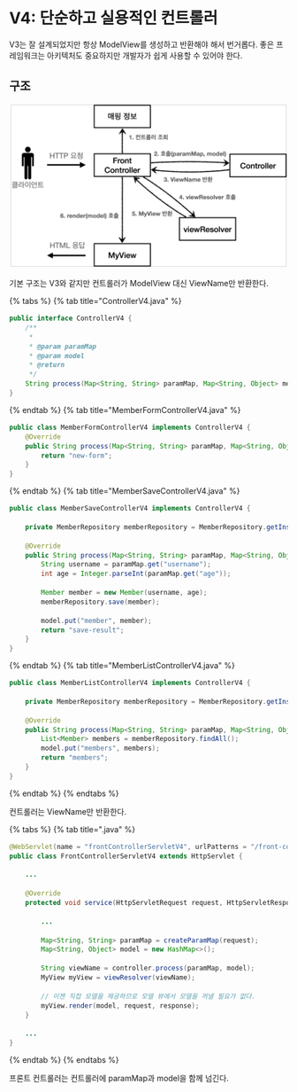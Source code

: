 # V4: 단순하고 실용적인 컨트롤러

V3는 잘 설계되었지만 항상 ModelView를 생성하고 반환해야 해서 번거롭다. 좋은 프레임워크는 아키텍처도 중요하지만 개발자가 쉽게 사용할 수 있어야 한다.

## 구조

![](../../.gitbook/assets/kimyounghan-spring-mvc/04/screenshot%202021-07-18%20오후%206.51.29.png)

기본 구조는 V3와 같지만 컨트롤러가 ModelView 대신 ViewName만 반환한다.

{% tabs %} {% tab title="ControllerV4.java" %}

```java
public interface ControllerV4 {
    /**
     *
     * @param paramMap
     * @param model
     * @return
     */
    String process(Map<String, String> paramMap, Map<String, Object> model);
}
```

{% endtab %} {% tab title="MemberFormControllerV4.java" %}

```java
public class MemberFormControllerV4 implements ControllerV4 {
    @Override
    public String process(Map<String, String> paramMap, Map<String, Object> model) {
        return "new-form";
    }
}
```

{% endtab %} {% tab title="MemberSaveControllerV4.java" %}

```java
public class MemberSaveControllerV4 implements ControllerV4 {

    private MemberRepository memberRepository = MemberRepository.getInstance();

    @Override
    public String process(Map<String, String> paramMap, Map<String, Object> model) {
        String username = paramMap.get("username");
        int age = Integer.parseInt(paramMap.get("age"));

        Member member = new Member(username, age);
        memberRepository.save(member);

        model.put("member", member);
        return "save-result";
    }
}
```

{% endtab %} {% tab title="MemberListControllerV4.java" %}

```java
public class MemberListControllerV4 implements ControllerV4 {

    private MemberRepository memberRepository = MemberRepository.getInstance();

    @Override
    public String process(Map<String, String> paramMap, Map<String, Object> model) {
        List<Member> members = memberRepository.findAll();
        model.put("members", members);
        return "members";
    }
}
```

{% endtab %} {% endtabs %}

컨트롤러는 ViewName만 반환한다.

{% tabs %} {% tab title=".java" %}

```java
@WebServlet(name = "frontControllerServletV4", urlPatterns = "/front-controller/V4/*")
public class FrontControllerServletV4 extends HttpServlet {

    ...

    @Override
    protected void service(HttpServletRequest request, HttpServletResponse response) throws ServletException, IOException {
        
        ...

        Map<String, String> paramMap = createParamMap(request);
        Map<String, Object> model = new HashMap<>();

        String viewName = controller.process(paramMap, model);
        MyView myView = viewResolver(viewName);

        // 이젠 직접 모델을 제공하므로 모델 뷰에서 모델을 꺼낼 필요가 없다.
        myView.render(model, request, response);
    }

    ...
}
```

{% endtab %} {% endtabs %}

프론트 컨트롤러는 컨트롤러에 paramMap과 model을 함께 넘긴다. 